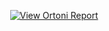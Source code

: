 <p align="center">
  <a href="https://oloidshammika.github.io/playwright-Oloid-project/">
    <img src="https://img.shields.io/badge/📊_View%20Ortoni%20Report-blue?style=for-the-badge" alt="View Ortoni Report"/>
  </a>
</p>
